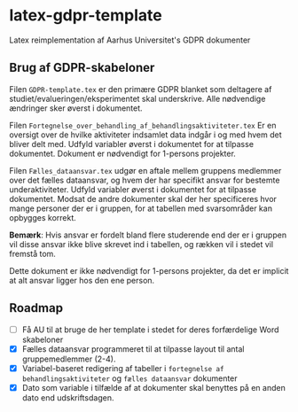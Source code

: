 # latex-gdpr-template

Latex reimplementation af Aarhus Universitet's GDPR dokumenter

## Brug af GDPR-skabeloner

Filen `GDPR-template.tex` er den primære GDPR blanket som deltagere af studiet/evalueringen/eksperimentet skal underskrive. Alle nødvendige ændringer sker øverst i dokumentet.

Filen `Fortegnelse_over_behandling_af_behandlingsaktiviteter.tex`  Er en oversigt over de hvilke aktiviteter indsamlet data indgår i og med hvem det bliver delt med. Udfyld variabler øverst i dokumentet for at tilpasse dokumentet.
Dokument er nødvendigt for 1-persons projekter. 

Filen `Fælles_dataansvar.tex`  udgør en aftale mellem gruppens medlemmer over det fælles dataansvar, og hvem der har specifikt ansvar for bestemte underaktiviteter. Udfyld variabler øverst i dokumentet for at tilpasse dokumentet. Modsat de andre dokumenter skal der her specificeres hvor mange personer der er i gruppen, for at tabellen med svarsområder kan opbygges korrekt. 

**Bemærk**: Hvis ansvar er fordelt bland flere studerende end der er i gruppen vil disse ansvar ikke blive skrevet ind i tabellen, og rækken vil i stedet vil fremstå tom.  

Dette dokument er ikke nødvendigt for 1-persons projekter, da det er implicit at alt ansvar ligger hos den ene person. 

## Roadmap

- [ ] Få AU til at bruge de her template i stedet for deres forfærdelige Word skabeloner
- [x] Fælles dataansvar programmeret til at tilpasse layout til antal gruppemedlemmer (2-4). 
- [x] Variabel-baseret redigering af tabeller i `fortegnelse af behandlingsaktiviteter` og `fælles dataansvar` dokumenter
- [x] Dato som variable i tilfælde af at dokumenter skal benyttes på en anden dato end udskriftsdagen.
